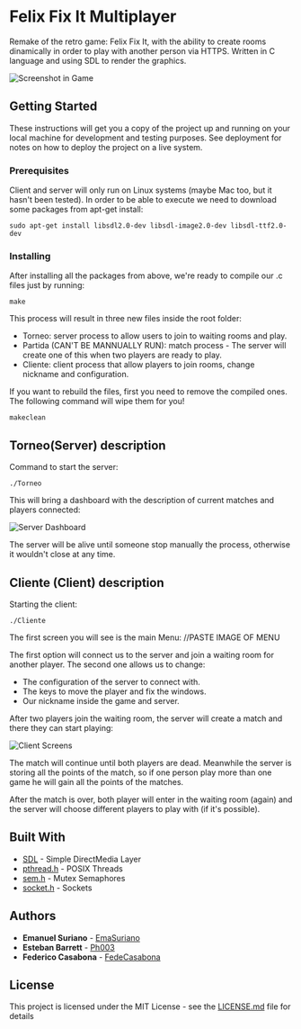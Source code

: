 # Felix Fix It Multiplayer

Remake of the retro game: Felix Fix It, with the ability to create rooms dinamically in order to play with another person via HTTPS. Written in C language and using SDL to render the graphics.

![Screenshot in Game](https://cloud.githubusercontent.com/assets/3399429/23585038/85bb8eea-0151-11e7-86a4-2a0641feb798.png)

## Getting Started

These instructions will get you a copy of the project up and running on your local machine for development and testing purposes. See deployment for notes on how to deploy the project on a live system.

### Prerequisites

Client and server will only run on Linux systems (maybe Mac too, but it hasn't been tested). In order to be able to execute we need to download some packages from apt-get install:

```
sudo apt-get install libsdl2.0-dev libsdl-image2.0-dev libsdl-ttf2.0-dev

```

### Installing

After installing all the packages from above, we're ready to compile our .c files just by running: 

```
make
```

This process will result in three new files inside the root folder:
- Torneo: server process to allow users to join to waiting rooms and play.
- Partida (CAN'T BE MANNUALLY RUN): match process - The server will create one of this when two players are ready to play.
- Cliente: client process that allow players to join rooms, change nickname and configuration.


If you want to rebuild the files, first you need to remove the compiled ones. The following command will wipe them for you!

```
makeclean
```

## Torneo(Server) description

Command to start the server:
```
./Torneo
```

This will bring a dashboard with the description of current matches and players connected: 

![Server Dashboard](https://cloud.githubusercontent.com/assets/3399429/23585040/85be054e-0151-11e7-9860-42ec3d7a3233.png)

The server will be alive until someone stop manually the process, otherwise it wouldn't close at any time.

## Cliente (Client) description

Starting the client:
```
./Cliente
```

The first screen you will see is the main Menu:
//PASTE IMAGE OF MENU

The first option will connect us to the server and join a waiting room for another player.
The second one allows us to change: 
* The configuration of the server to connect with.
* The keys to move the player and fix the windows.
* Our nickname inside the game and server.

After two players join the waiting room, the server will create a match and there they can start playing:

![Client Screens](https://cloud.githubusercontent.com/assets/3399429/23585039/85bc1c48-0151-11e7-8bab-ebf60323d3e0.png)

The match will continue until both players are dead. Meanwhile the server is storing all the points of the match, so if one person play more than one game he will gain all the points of the matches.

After the match is over, both player will enter in the waiting room (again) and the server will choose different players to play with (if it's possible). 

## Built With

* [SDL](https://www.libsdl.org/) - Simple DirectMedia Layer
* [pthread.h](http://pubs.opengroup.org/onlinepubs/7908799/xsh/pthread.h.html) - POSIX Threads
* [sem.h](http://pubs.opengroup.org/onlinepubs/7908799/xsh/syssem.h.html) - Mutex Semaphores
* [socket.h](http://pubs.opengroup.org/onlinepubs/7908799/xns/syssocket.h.html) - Sockets

## Authors

* **Emanuel Suriano** - [EmaSuriano](https://github.com/EmaSuriano)
* **Esteban Barrett** - [Ph003](https://github.com/Ph003)
* **Federico Casabona** - [FedeCasabona](https://github.com/FedeCasabona)

## License

This project is licensed under the MIT License - see the [LICENSE.md](LICENSE.md) file for details
